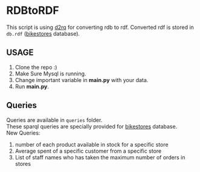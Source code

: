 
# RDBtoRDF

This script is using [d2rq](http://d2rq.org) for converting rdb to rdf. 
Converted rdf is stored in `db.rdf` ([bikestores](https://www.sqlservertutorial.net/sql-server-sample-database/) database).

## USAGE
1. Clone the repo :)
2. Make Sure Mysql is running.
3. Change important variable in **main.py** with your data.
4. Run **main.py**.

## Queries
Queries are available in `queries` folder.  
These sparql queries are specially provided for [bikestores](https://www.sqlservertutorial.net/sql-server-sample-database/) database.  
New Queries:
1. number of each product available in stock for a specific store
2. Average spent of a specific customer from a specific store
3. List of staff names who has taken the maximum number of orders in stores